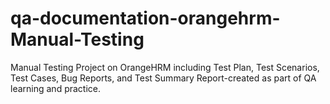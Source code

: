 # qa-documentation-orangehrm-Manual-Testing
Manual Testing Project on OrangeHRM including Test Plan, Test Scenarios, Test Cases, Bug Reports, and Test Summary Report-created as part of QA learning and practice.
